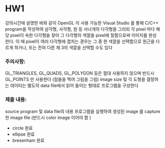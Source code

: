 # HW1

강의시간에 설명한 바와 같이 OpenGL 이 사용 가능한 Visual Studio 를 통해 C/C++ program을 작성하여 삼각형, 사각형, 원 등 서너개의 다각형을 그리되 각 pixel 마다 해당 pixel이 속한 다각형을 찾아 그 다각형의 색깔을 pixel에 칠함으로써 이미지를 완성한다. 이 때 pixel이 여러 다각형에 겹치는 경우는 그 중 한 색깔을 선택함으로 원근을 다르게 하거나, 또는 전혀 다른 제 3의 색깔을 선택할 수도 있다

### 주의사항:

GL_TRIANGLES, GL_QUADS, GL_POLYGON 등은 절대 사용하지 않으며 반드시 GL_POINTS 만 사용한다 (점들을 찍어 그림을 그림)
image size 및 각 도형을 결정하는 데이타는 별도의 data file에서 읽어 들이는 형태로 프로그램을 구성한다

### 제출 내용:

source program 및 data file의 내용
프로그램을 실행하여 생성된 image 를 capture한 image file (반드시 color image 이어야 함 )

- circle 완료
- ellipse 완료
- bresenham 완료
